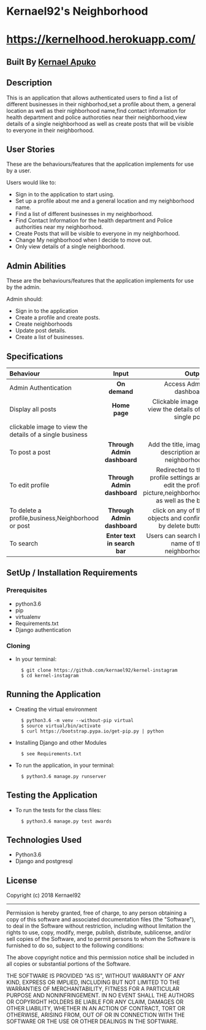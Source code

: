 # Kernael92's Neighborhood
# https://kernelhood.herokuapp.com/



## Built By [Kernael Apuko](https://github.com/kernael92/)

## Description
This is an application that allows authenticated users to find a list of different businesses in their nighborhod,set a profile about them, a general location as well as their nighborhood name,find contact information for health department and police authoroties near their neighborhood,view details of a single neighborhood as well as create posts that will be visible to everyone in their neighborhood.

## User Stories
These are the behaviours/features that the application implements for use by a user.

Users would like to:
* Sign in to the application to start using.
* Set up a profile about me and a general location and my neighborhood name.
* Find a list of different businesses in my neighborhood.
* Find Contact Information for the health department and Police authorities near my neighborhood.
* Create Posts that will be visible to everyone in my neighborhood.
* Change My neighborhood when I decide to move out.
* Only view details of a single neighborhood.

## Admin Abilities
These are the behaviours/features that the application implements for use by the admin.

Admin should:
* Sign in to the application
* Create a profile and create posts.
* Create neighborhoods
* Update  post details.
* Create a list of businesses.


## Specifications
| Behaviour | Input | Output |
| :---------------- | :---------------: | ------------------: |
| Admin Authentication | **On demand** | Access Admin dashboard |
| Display all posts | **Home page** | Clickable image to view the details of a single post |
| clickable image to view the details of a single business| 
| To post a post  | **Through Admin dashboard** | Add the title, image, description and neighborhood|
| To edit profile | **Through Admin dashboard** | Redirected to the  profile settings and edit the profile picture,neighborhood as well as the bio|
| To delete a profile,business,Neighborhood or post  | **Through Admin dashboard** | click on any of the  objects and confirm by delete button|
| To search  | **Enter text in search bar** | Users can search by name of the neighborhood |


## SetUp / Installation Requirements
### Prerequisites
* python3.6
* pip
* virtualenv
* Requirements.txt
* Django authentication

### Cloning
* In your terminal:

        $ git clone https://github.com/kernael92/kernel-instagram
        $ cd kernel-instagram

## Running the Application
* Creating the virtual environment

        $ python3.6 -m venv --without-pip virtual
        $ source virtual/bin/activate
        $ curl https://bootstrap.pypa.io/get-pip.py | python

* Installing Django and other Modules

        $ see Requirements.txt

* To run the application, in your terminal:

        $ python3.6 manage.py runserver

## Testing the Application
* To run the tests for the class files:

        $ python3.6 manage.py test awards

## Technologies Used
* Python3.6
* Django and postgresql

## License

Copyright (c) 2018 Kernael92

------------

Permission is hereby granted, free of charge, to any person obtaining a copy of this software and associated documentation files (the "Software"), to deal in the Software without restriction, including without limitation the rights to use, copy, modify, merge, publish, distribute, sublicense, and/or sell copies of the Software, and to permit persons to whom the Software is furnished to do so, subject to the following conditions:

The above copyright notice and this permission notice shall be included in all copies or substantial portions of the Software.

THE SOFTWARE IS PROVIDED "AS IS", WITHOUT WARRANTY OF ANY KIND, EXPRESS OR IMPLIED, INCLUDING BUT NOT LIMITED TO THE WARRANTIES OF MERCHANTABILITY, FITNESS FOR A PARTICULAR PURPOSE AND NONINFRINGEMENT. IN NO EVENT SHALL THE AUTHORS OR COPYRIGHT HOLDERS BE LIABLE FOR ANY CLAIM, DAMAGES OR OTHER LIABILITY, WHETHER IN AN ACTION OF CONTRACT, TORT OR OTHERWISE, ARISING FROM, OUT OF OR IN CONNECTION WITH THE SOFTWARE OR THE USE OR OTHER DEALINGS IN THE SOFTWARE.
